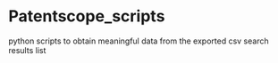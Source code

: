 # Patentscope_scripts
python scripts to obtain meaningful data from the exported csv search results list

